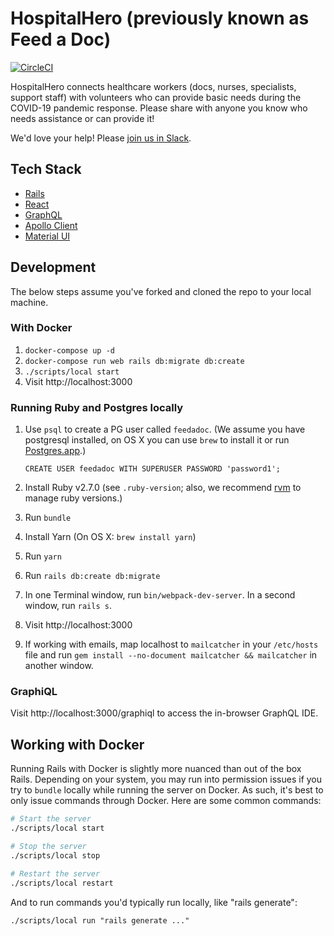 # HospitalHero (previously known as Feed a Doc)

[![CircleCI](https://circleci.com/gh/feedadoc/feedadoc.svg?style=svg)](https://circleci.com/gh/feedadoc/feedadoc)

HospitalHero connects healthcare workers (docs, nurses, specialists, support staff) with volunteers who can provide basic needs during the COVID-19 pandemic response. Please share with anyone you know who needs assistance or can provide it!

We'd love your help! Please [join us in Slack](https://docs.google.com/forms/d/e/1FAIpQLSeAXlls9dtfW8Eu6OBvfNT1J8nhOHJ4nC2QrryNlsVogRGsFA/viewform).

## Tech Stack

- [Rails](https://rubyonrails.org/)
- [React](https://reactjs.org/)
- [GraphQL](https://graphql-ruby.org/)
- [Apollo Client](https://www.apollographql.com/docs/react/)
- [Material UI](https://material-ui.com/)

## Development

The below steps assume you've forked and cloned the repo to your local machine.

### With Docker

1. `docker-compose up -d`
2. `docker-compose run web rails db:migrate db:create`
3. `./scripts/local start`
4. Visit http://localhost:3000

### Running Ruby and Postgres locally

1.  Use `psql` to create a PG user called `feedadoc`. (We assume you have postgresql installed, on OS X you can use `brew` to install it or run [Postgres.app](https://postgresapp.com/).)

        CREATE USER feedadoc WITH SUPERUSER PASSWORD 'password1';

2.  Install Ruby v2.7.0 (see `.ruby-version`; also, we recommend [rvm](https://rvm.io/rvm/install) to manage ruby versions.)
3.  Run `bundle`
4.  Install Yarn (On OS X: `brew install yarn`)
5.  Run `yarn`
6.  Run `rails db:create db:migrate`
7.  In one Terminal window, run `bin/webpack-dev-server`. In a second window, run `rails s`.
8.  Visit http://localhost:3000
9.  If working with emails, map localhost to `mailcatcher` in your `/etc/hosts` file and run `gem install --no-document mailcatcher && mailcatcher` in another window.

### GraphiQL

Visit http://localhost:3000/graphiql to access the in-browser GraphQL IDE.

## Working with Docker

Running Rails with Docker is slightly more nuanced than out of the box Rails. Depending on your system, you may run into permission issues if you try to `bundle` locally while running the server on Docker. As such, it's best to only issue commands through Docker. Here are some common commands:

```bash
# Start the server
./scripts/local start

# Stop the server
./scripts/local stop

# Restart the server
./scripts/local restart
```

And to run commands you'd typically run locally, like "rails generate":

```
./scripts/local run "rails generate ..."
```
